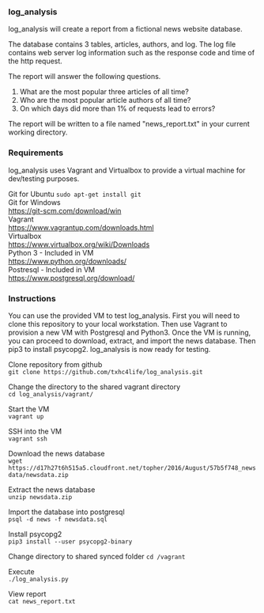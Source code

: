### **log_analysis**
log_analysis will create a report from a fictional news website database.

The database contains 3 tables, articles, authors, and log. The log file contains web server log information such as the response code and time of the http request.

The report will answer the following questions.

1. What are the most popular three articles of all time?
2. Who are the most popular article authors of all time?
3. On which days did more than 1% of requests lead to errors?

The report will be written to a file named "news_report.txt" in your current working directory.

### **Requirements**
log_analysis uses Vagrant and Virtualbox to provide a virtual machine for dev/testing purposes.

Git for Ubuntu
`sudo apt-get install git`  
Git for Windows  
https://git-scm.com/download/win  
Vagrant  
https://www.vagrantup.com/downloads.html   
Virtualbox  
https://www.virtualbox.org/wiki/Downloads  
Python 3 - Included in VM  
https://www.python.org/downloads/  
Postresql - Included in VM  
https://www.postgresql.org/download/

### **Instructions**
You can use the provided VM to test log_analysis. First you will need to clone this repository to your local workstation. Then use Vagrant to provision a new VM with Postgresql and Python3. Once the VM is running, you can proceed to download, extract, and import the news database. Then pip3 to install psycopg2. log_analysis is now ready for testing.

Clone repository from github  
`git clone https://github.com/txhc4life/log_analysis.git`

Change the directory to the shared vagrant directory  
`cd log_analysis/vagrant/`

Start the VM  
`vagrant up`

SSH into the VM  
`vagrant ssh`

Download the news database  
`wget https://d17h27t6h515a5.cloudfront.net/topher/2016/August/57b5f748_newsdata/newsdata.zip`

Extract the news database  
`unzip newsdata.zip`

Import the database into postgresql  
`psql -d news -f newsdata.sql`

Install psycopg2  
`pip3 install --user psycopg2-binary`

Change directory to shared synced folder
`cd /vagrant`

Execute   
`./log_analysis.py`

View report  
`cat news_report.txt`
